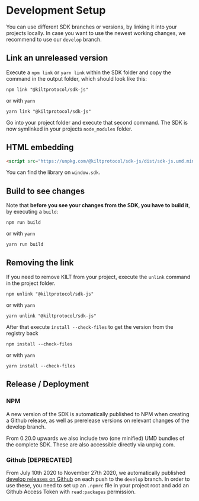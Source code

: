 # Development Setup

You can use different SDK branches or versions, by linking it into your projects locally.
In case you want to use the newest working changes, we recommend to use our `develop` branch.

## Link an unreleased version

Execute a `npm link` or `yarn link` within the SDK folder and copy the command in the output folder, which should look like this:

```
npm link "@kiltprotocol/sdk-js"
```

or with `yarn`

```
yarn link "@kiltprotocol/sdk-js"
```

Go into your project folder and execute that second command.
The SDK is now symlinked in your projects `node_modules` folder.

## HTML embedding

```html
<script src="https://unpkg.com/@kiltprotocol/sdk-js/dist/sdk-js.umd.min.js"></script>
```

You can find the library on `window.sdk`.

## Build to see changes

Note that **before you see your changes from the SDK, you have to build it**, by executing a `build`:

```
npm run build
```

or with `yarn`

```
yarn run build
```

## Removing the link

If you need to remove KILT from your project, execute the `unlink` command in the project folder.

```
npm unlink "@kiltprotocol/sdk-js"
```

or with `yarn`

```
yarn unlink "@kiltprotocol/sdk-js"
```

After that execute `install --check-files` to get the version from the registry back

```
npm install --check-files
```

or with `yarn`

```
yarn install --check-files
```

## Release / Deployment

### NPM

A new version of the SDK is automatically published to NPM when creating a Github release,
as well as prerelease versions on relevant changes of the develop branch.

From 0.20.0 upwards we also include two (one minified) UMD bundles of the complete SDK.
These are also accessible directly via unpkg.com.

### Github  [DEPRECATED]

From July 10th 2020 to November 27th 2020, we automatically published
[develop releases on Github](https://github.com/KILTprotocol/sdk-js/packages/286306)
on each push to the `develop` branch.
In order to use these, you need to set up an `.npmrc` file in your project root and add an Github Access Token with `read:packages` permission.
